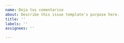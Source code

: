 ```yaml
---
name: Deja tus comentariso
about: Describe this issue template's purpose here.
title: ''
labels: ''
assignees: ''

---
```



